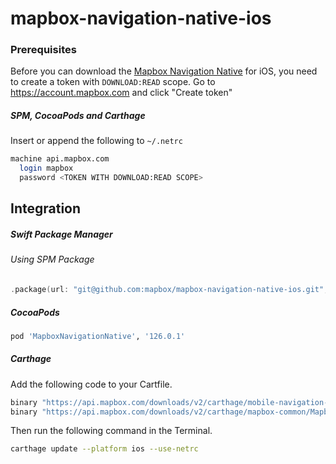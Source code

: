 # mapbox-navigation-native-ios

### Prerequisites

Before you can download the [Mapbox Navigation Native](https://github.com/mapbox/mapbox-navigation-native) for iOS, you need to create a token with `DOWNLOAD:READ` scope.
Go to https://account.mapbox.com and click "Create token"

##### SPM, CocoaPods and Carthage
Insert or append the following to `~/.netrc`

```bash
machine api.mapbox.com
  login mapbox
  password <TOKEN WITH DOWNLOAD:READ SCOPE>
```

## Integration

##### Swift Package Manager

###### Using SPM Package

```swift
.package(url: "git@github.com:mapbox/mapbox-navigation-native-ios.git", from: "126.0.1"),
```

##### CocoaPods

```ruby
pod 'MapboxNavigationNative', '126.0.1'
```

##### Carthage

Add the following code to your Cartfile.

```bash
binary "https://api.mapbox.com/downloads/v2/carthage/mobile-navigation-native/MapboxNavigationNative.json" == 126.0.1
binary "https://api.mapbox.com/downloads/v2/carthage/mapbox-common/MapboxCommon-ios.json" == 23.3.0
```

Then run the following command in the Terminal.
```bash
carthage update --platform ios --use-netrc
```
